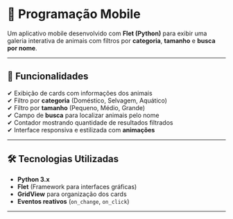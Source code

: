 # 🐾 Programação Mobile 

Um aplicativo mobile desenvolvido com **Flet (Python)** para exibir uma galeria interativa de animais com filtros por **categoria**, **tamanho** e **busca por nome**.

---

## 📱 Funcionalidades
✔ Exibição de cards com informações dos animais  
✔ Filtro por **categoria** (Doméstico, Selvagem, Aquático)  
✔ Filtro por **tamanho** (Pequeno, Médio, Grande)  
✔ Campo de **busca** para localizar animais pelo nome  
✔ Contador mostrando quantidade de resultados filtrados  
✔ Interface responsiva e estilizada com **animações**  

---

## 🛠 Tecnologias Utilizadas
- **Python 3.x**
- **Flet** (Framework para interfaces gráficas)
- **GridView** para organização dos cards
- **Eventos reativos** (`on_change`, `on_click`)

---
